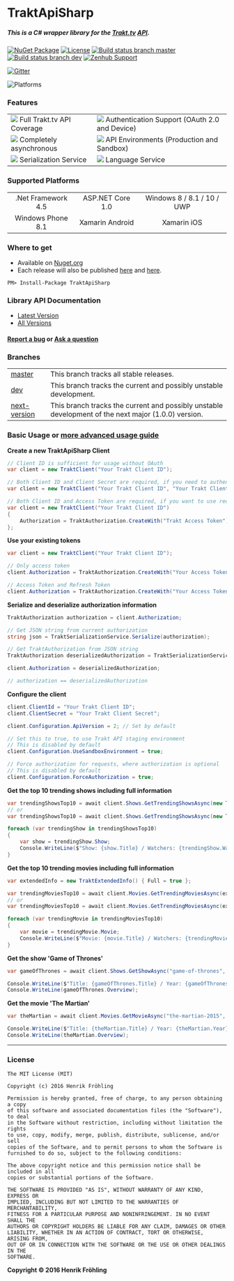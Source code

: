 TraktApiSharp
===
##### This is a C# wrapper library for the [Trakt.tv](https://trakt.tv/) [API](http://docs.trakt.apiary.io/#).

[![NuGet Package](https://img.shields.io/badge/NuGet-v0.8.0-brightgreen.svg?style=flat)](https://www.nuget.org/packages/TraktApiSharp)
[![License](https://img.shields.io/badge/License-MIT-blue.svg?style=flat)](https://opensource.org/licenses/MIT)
[![Build status branch master](https://ci.appveyor.com/api/projects/status/03n3og01n67yef7n/branch/master?svg=true&passingText=master%20-%20passing&pendingText=master%20-%20pending&failingText=master%20-%20failing)](https://ci.appveyor.com/project/henrikfroehling/traktapisharp/branch/master)
[![Build status branch dev](https://ci.appveyor.com/api/projects/status/03n3og01n67yef7n/branch/dev?svg=true&passingText=dev%20-%20passing&pendingText=dev%20-%20pending&failingText=dev%20-%20failing)](https://ci.appveyor.com/project/henrikfroehling/traktapisharp/branch/dev)
[![Zenhub Support](https://raw.githubusercontent.com/ZenHubIO/support/master/zenhub-badge.png)](https://www.zenhub.com/)

[![Gitter](https://badges.gitter.im/traktapisharp/Lobby.svg)](https://gitter.im/traktapisharp/Lobby?utm_source=badge&utm_medium=badge&utm_campaign=pr-badge)

![Platforms](https://img.shields.io/badge/Platforms-%20.Net%20%3E=%204.5%20%7C%20ASP.Net%20Core%201.0%20%7C%20Win%208%20%7C%20Win%208.1%20%7C%20Win%2010%20%7C%20Win%2010%20UWP%20%7C%20Win%20Phone%208.1%20%7C%20Xamarin%20Android%20%7C%20Xamarin%20iOS%20-orange.svg)

### Features
| | |
|------|------|
| ![](https://raw.githubusercontent.com/henrikfroehling/TraktApiSharp/dev/.github/full-support.png) Full Trakt.tv API Coverage | ![](https://raw.githubusercontent.com/henrikfroehling/TraktApiSharp/dev/.github/authentication.png) Authentication Support (OAuth 2.0 and Device) |
| ![](https://raw.githubusercontent.com/henrikfroehling/TraktApiSharp/dev/.github/async.png) Completely asynchronous | ![](https://raw.githubusercontent.com/henrikfroehling/TraktApiSharp/dev/.github/environments.png) API Environments (Production and Sandbox) |
| ![](https://raw.githubusercontent.com/henrikfroehling/TraktApiSharp/dev/.github/serialization.png) Serialization Service | ![](https://raw.githubusercontent.com/henrikfroehling/TraktApiSharp/dev/.github/language-service.png) Language Service |

### Supported Platforms
| | | |
|:------:|:------:|:------:|
| .Net Framework 4.5 | ASP.NET Core 1.0 | Windows 8 / 8.1 / 10 / UWP |
| Windows Phone 8.1 | Xamarin Android | Xamarin iOS |

### Where to get
- Available on [Nuget.org](https://www.nuget.org/packages/TraktApiSharp)
- Each release will also be published [here](https://henrikfroehling.github.io/TraktApiSharp/downloads/) and [here](https://github.com/henrikfroehling/TraktApiSharp/releases).
```
PM> Install-Package TraktApiSharp
```
### Library API Documentation
- [Latest Version](https://henrikfroehling.github.io/TraktApiSharp/apidoc/v0.8.0/)
- [All Versions](https://henrikfroehling.github.io/TraktApiSharp/apidoc/)

#### [Report a bug](https://github.com/henrikfroehling/TraktApiSharp/issues) or [Ask a question](https://gitter.im/traktapisharp/Lobby?utm_source=badge&utm_medium=badge&utm_campaign=pr-badge)

### Branches
| | |
|---|---|
| [master](https://github.com/henrikfroehling/TraktApiSharp/tree/master) | This branch tracks all stable releases. |
| [dev](https://github.com/henrikfroehling/TraktApiSharp/tree/dev) | This branch tracks the current and possibly unstable development. |
| [next-version](https://github.com/henrikfroehling/TraktApiSharp) | This branch tracks the current and possibly unstable development of the next major (1.0.0) version. |

### Basic Usage or [more advanced usage guide](https://henrikfroehling.github.io/TraktApiSharp/guide/)

**Create a new TraktApiSharp Client**
```csharp
// Client ID is sufficient for usage without OAuth
var client = new TraktClient("Your Trakt Client ID");

// Both Client ID and Client Secret are required, if you need to authenticate your application
var client = new TraktClient("Your Trakt Client ID", "Your Trakt Client Secret");

// Both Client ID and Access Token are required, if you want to use requests, that require authorization
var client = new TraktClient("Your Trakt Client ID")
{
    Authorization = TraktAuthorization.CreateWith("Trakt Access Token")
};
```

**Use your existing tokens**
```csharp
var client = new TraktClient("Your Trakt Client ID");

// Only access token
client.Authorization = TraktAuthorization.CreateWith("Your Access Token");

// Access Token and Refresh Token
client.Authorization = TraktAuthorization.CreateWith("Your Access Token", "Your Refresh Token");
```

**Serialize and deserialize authorization information**
```csharp
TraktAuthorization authorization = client.Authorization;

// Get JSON string from current authorization
string json = TraktSerializationService.Serialize(authorization);

// Get TraktAuthorization from JSON string
TraktAuthorization deserializedAuthorization = TraktSerializationService.DeserializeAuthorization(json);

client.Authorization = deserializedAuthorization;

// authorization == deserializedAuthorization
```

**Configure the client**
```csharp
client.ClientId = "Your Trakt Client ID";
client.ClientSecret = "Your Trakt Client Secret";

client.Configuration.ApiVersion = 2; // Set by default

// Set this to true, to use Trakt API staging environment
// This is disabled by default
client.Configuration.UseSandboxEnvironment = true;

// Force authorization for requests, where authorization is optional
// This is disabled by default
client.Configuration.ForceAuthorization = true;
```

**Get the top 10 trending shows including full information**
```csharp
var trendingShowsTop10 = await client.Shows.GetTrendingShowsAsync(new TraktExtendedInfo().SetFull(), null, 10);
// or
var trendingShowsTop10 = await client.Shows.GetTrendingShowsAsync(new TraktExtendedInfo() { Full = true }, 1, 10);

foreach (var trendingShow in trendingShowsTop10)
{
    var show = trendingShow.Show;
    Console.WriteLine($"Show: {show.Title} / Watchers: {trendingShow.Watchers}");
}
```

**Get the top 10 trending movies including full information**
```csharp
var extendedInfo = new TraktExtendedInfo() { Full = true };

var trendingMoviesTop10 = await client.Movies.GetTrendingMoviesAsync(extendedInfo, null, 10);
// or
var trendingMoviesTop10 = await client.Movies.GetTrendingMoviesAsync(extendedInfo, 1, 10);

foreach (var trendingMovie in trendingMoviesTop10)
{
    var movie = trendingMovie.Movie;
    Console.WriteLine($"Movie: {movie.Title} / Watchers: {trendingMovie.Watchers}");
}
```

**Get the show 'Game of Thrones'**
```csharp
var gameOfThrones = await client.Shows.GetShowAsync("game-of-thrones", new TraktExtendedInfo().SetFull());

Console.WriteLine($"Title: {gameOfThrones.Title} / Year: {gameOfThrones.Year}");
Console.WriteLine(gameOfThrones.Overview);
```

**Get the movie 'The Martian'**
```csharp
var theMartian = await client.Movies.GetMovieAsync("the-martian-2015", new TraktExtendedInfo().SetFull());

Console.WriteLine($"Title: {theMartian.Title} / Year: {theMartian.Year}");
Console.WriteLine(theMartian.Overview);
```

---
### License
```
The MIT License (MIT)

Copyright (c) 2016 Henrik Fröhling

Permission is hereby granted, free of charge, to any person obtaining a copy
of this software and associated documentation files (the "Software"), to deal
in the Software without restriction, including without limitation the rights
to use, copy, modify, merge, publish, distribute, sublicense, and/or sell
copies of the Software, and to permit persons to whom the Software is
furnished to do so, subject to the following conditions:

The above copyright notice and this permission notice shall be included in all
copies or substantial portions of the Software.

THE SOFTWARE IS PROVIDED "AS IS", WITHOUT WARRANTY OF ANY KIND, EXPRESS OR
IMPLIED, INCLUDING BUT NOT LIMITED TO THE WARRANTIES OF MERCHANTABILITY,
FITNESS FOR A PARTICULAR PURPOSE AND NONINFRINGEMENT. IN NO EVENT SHALL THE
AUTHORS OR COPYRIGHT HOLDERS BE LIABLE FOR ANY CLAIM, DAMAGES OR OTHER
LIABILITY, WHETHER IN AN ACTION OF CONTRACT, TORT OR OTHERWISE, ARISING FROM,
OUT OF OR IN CONNECTION WITH THE SOFTWARE OR THE USE OR OTHER DEALINGS IN THE
SOFTWARE.
```

**Copyright &copy; 2016 Henrik Fröhling**
